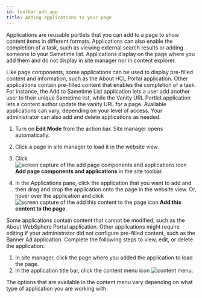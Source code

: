 ```yaml
---
id: toolbar_add_app
title: Adding applications to your page
---
```





Applications are reusable portlets that you can add to a page to show content items in different formats. Applications can also enable the completion of a task, such as viewing external search results or adding someone to your Sametime list. Applications display on the page where you add them and do not display in site manager nor in content explorer.

Like page components, some applications can be used to display pre-filled content and information, such as the About HCL Portal application. Other applications contain pre-filled content that enables the completion of a task. For instance, the Add to Sametime List application lets a user add another user to their unique Sametime list, while the Vanity URL Portlet application lets a content author update the vanity URL for a page. Available applications can vary, depending on your level of access. Your administrator can also add and delete applications as needed.

1.  Turn on **Edit Mode** from the action bar. Site manager opens automatically.

2.  Click a page in site manager to load it in the website view.

3.  Click ![screen capture of the add page components and applications icon](../images/toolbar_sm_add_app_comp_icon.JPG) **Add page components and applications** in the site toolbar.

4.  In the Applications pane, click the application that you want to add and then drag and drop the application onto the page in the website view. Or, hover over the application and click ![screen capture of the add this content to the page icon](../images/toolbar_app_comp.jpg) **Add this content to the page**.


Some applications contain content that cannot be modified, such as the About WebSphere Portal application. Other applications might require editing if your administrator did not configure pre-filled content, such as the Banner Ad application. Complete the following steps to view, edit, or delete the application:

1.  In site manager, click the page where you added the application to load the page.
2.  In the application title bar, click the content menu icon ![content menu](../images/content_menu2.jpg).

The options that are available in the content menu vary depending on what type of application you are working with.

